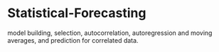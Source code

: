 # Statistical-Forecasting
 model building, selection, autocorrelation, autoregression and moving averages, and prediction for correlated data.
